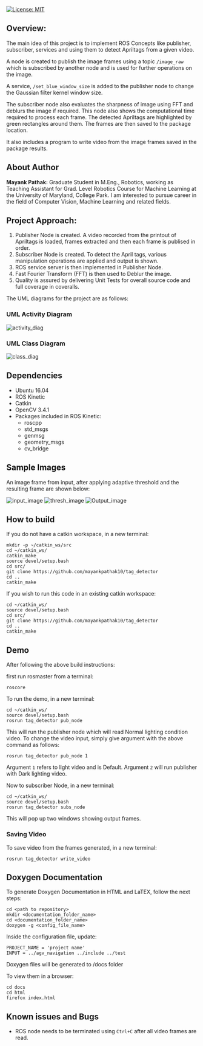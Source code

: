 [![License: MIT](https://img.shields.io/badge/License-MIT-green.svg)](https://opensource.org/licenses/MIT)


## Overview:
The main idea of this project is to implement ROS Concepts like publisher, subscriber, services and using them to detect Apriltags from a given video. 

A node is created to publish the image frames using a topic ```/image_raw ``` which is subscribed by another node and is used for further operations on the image. 

A service, ```/set_blue_window_size``` is added to the publisher node to change the Gaussian filter kernel window size. 

The subscriber node also evaluates the sharpness of image using FFT and deblurs the image if required. 
This node also shows the computational time required to process each frame. The detected Apriltags are highlighted by green rectangles around them. The frames are then saved to the package location.

It also includes a program to write video from the image frames saved in the package results.


## About Author

__Mayank Pathak:__ Graduate Student in M.Eng., Robotics, working as Teaching Assistant for Grad. Level Robotics Course for Machine Learning at the University of Maryland, College Park. I am interested to pursue career in the field of Computer Vision, Machine Learning and related fields.

## Project Approach:
1. Publisher Node is created.
	A video recorded from the printout of Apriltags is loaded, frames extracted and then each frame is publised in order.  
2. Subscriber Node is created.
	To detect the April tags, various manipulation operations are applied and output is shown.
3. ROS service server is then implemented in Publisher Node.
4. Fast Fourier Transform (FFT) is then used to Deblur the image.
6. Quality is assured by delivering Unit Tests for overall source code and full coverage in coveralls. 

The UML diagrams for the project are as follows:
### UML Activity Diagram
![activity_diag](https://github.com/mayankpathak10/tag_detector/blob/master/UML/initial/tag_detector_ActivityDiagram.jpeg)
### UML Class Diagram
![class_diag](https://github.com/mayankpathak10/tag_detector/blob/master/UML/initial/tag_detector_Class_diagram.jpeg)




## Dependencies
- Ubuntu 16.04
- ROS Kinetic
- Catkin
- OpenCV 3.4.1
- Packages included in ROS Kinetic:	
    - roscpp
	- std_msgs
	- genmsg
	- geometry_msgs
	- cv_bridge


## Sample Images
An image frame from input, after applying adaptive threshold and the resulting frame are shown below:

![input_image](https://github.com/mayankpathak10/tag_detector/blob/video_write/results/input_frame.jpg)
![thresh_image](https://github.com/mayankpathak10/tag_detector/blob/video_write/results/light_thresh.png)
![Output_image](https://github.com/mayankpathak10/tag_detector/blob/video_write/results/frames/light/20.jpg)

## How to build
If you do not have a catkin workspace, in a new terminal:
```
mkdir -p ~/catkin_ws/src
cd ~/catkin_ws/
catkin_make
source devel/setup.bash
cd src/
git clone https://github.com/mayankpathak10/tag_detector
cd ..
catkin_make
```
If you wish to run this code in an existing catkin workspace:
```
cd ~/catkin_ws/
source devel/setup.bash
cd src/
git clone https://github.com/mayankpathak10/tag_detector
cd ..
catkin_make
```

## Demo

After following the above build instructions:

first run rosmaster from a terminal:
```
roscore
```
To run the demo, in a new terminal:
```
cd ~/catkin_ws/
source devel/setup.bash
rosrun tag_detector pub_node
```
This will run the publisher node which will read Normal lighting condition video. To change the video input, simply give argument with the above command as follows:

```rosrun tag_detector pub_node 1```

Argument `1` refers to light video and is Default. Argument `2` will run publisher with Dark lighting video.

Now to subscriber Node, in a new terminal:
```
cd ~/catkin_ws/
source devel/setup.bash
rosrun tag_detector subs_node 
```
This will pop up two windows showing output frames.

### Saving Video
 To save video from the frames generated, in a new terminal:
```
rosrun tag_detector write_video
```

## Doxygen Documentation
To generate Doxygen Documentation in HTML and LaTEX, follow the next steps:
```
cd <path to repository>
mkdir <documentation_folder_name>
cd <documentation_folder_name>
doxygen -g <config_file_name>
```
Inside the configuration file, update:
```
PROJECT_NAME = 'project name'
INPUT = ../agv_navigation ../include ../test
```
Doxygen files will be generated to /docs folder

To view them in a browser:
```
cd docs
cd html
firefox index.html
```
## Known issues and Bugs
* ROS node needs to be terminated using `Ctrl+C` after all video frames are read.

